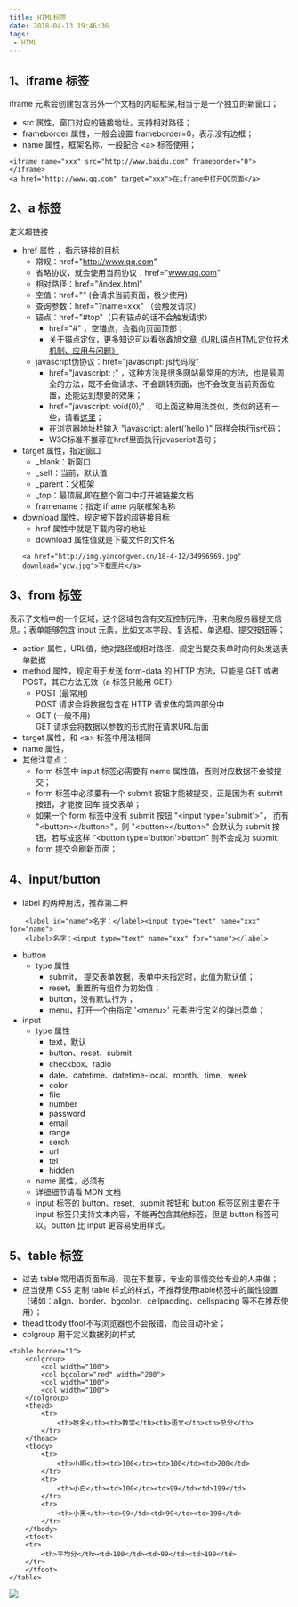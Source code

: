 ```yaml
---
title: HTML标签
date: 2018-04-13 19:46:36
tags: 
 - HTML
---
```


## 1、iframe 标签
iframe 元素会创建包含另外一个文档的内联框架,相当于是一个独立的新窗口；
- src 属性，窗口对应的链接地址，支持相对路径；
- frameborder 属性，一般会设置 frameborder=0，表示没有边框；
- name 属性，框架名称，一般配合 \<a> 标签使用；
```
<iframe name="xxx" src="http://www.baidu.com" frameborder="0"></iframe>
<a href="http://www.qq.com" target="xxx">在iframe中打开QQ页面</a>
```

## 2、a 标签
定义超链接
- href 属性 ，指示链接的目标
    - 常规：href="http://www.qq.com"
    - 省略协议，就会使用当前协议：href="www.qq.com"
    - 相对路径：href="/index.html"
    - 空值：href="" (会请求当前页面，极少使用)
    - 查询参数：href="?name=xxx" （会触发请求）
    - 锚点：href="#top"（只有锚点的话不会触发请求）
        - href="#" ，空锚点，会指向页面顶部；
        - 关于锚点定位，更多知识可以看张鑫旭文章[《URL锚点HTML定位技术机制、应用与问题》](http://www.zhangxinxu.com/wordpress/2013/08/url-anchor-html-%E9%94%9A%E7%82%B9%E5%AE%9A%E4%BD%8D%E6%9C%BA%E5%88%B6-%E5%BA%94%E7%94%A8-%E9%97%AE%E9%A2%98/)
    - javascript伪协议：href="javascript: js代码段"
        - href="javascript: ;" ，这种方法是很多网站最常用的方法，也是最周全的方法，既不会做请求、不会跳转页面，也不会改变当前页面位置，还能达到想要的效果；
        - href="javascript: void(0);" ，和上面这种用法类似，类似的还有一些，请看[这里](https://segmentfault.com/q/1010000000339082)；
        - 在浏览器地址栏输入 "javascript: alert('hello')" 同样会执行js代码；
        - W3C标准不推荐在href里面执行javascript语句；
- target 属性，指定窗口
    - _blank：新窗口
    - _self：当前，默认值
    - _parent：父框架
    - _top：最顶层,即在整个窗口中打开被链接文档
    - framename：指定 iframe 内联框架名称
- download 属性，规定被下载的超链接目标
    - href 属性中就是下载内容的地址
    - download 属性值就是下载文件的文件名
    ```
    <a href="http://img.yancongwen.cn/18-4-12/34996969.jpg" download="ycw.jpg">下载图片</a>
    ```

## 3、from 标签
表示了文档中的一个区域，这个区域包含有交互控制元件，用来向服务器提交信息。；表单能够包含 input 元素，比如文本字段、复选框、单选框、提交按钮等；
- action 属性，URL值，绝对路径或相对路径，规定当提交表单时向何处发送表单数据
- method 属性，规定用于发送 form-data 的 HTTP 方法，只能是 GET 或者 POST，其它方法无效（a 标签只能用 GET）
    - POST (最常用)    
    POST 请求会将数据包含在 HTTP 请求体的第四部分中
    - GET (一般不用)    
    GET 请求会将数据以参数的形式附在请求URL后面
- target 属性，和 \<a> 标签中用法相同
- name 属性，
- 其他注意点：
    - form 标签中 input 标签必需要有 name 属性值，否则对应数据不会被提交；
    - form 标签中必须要有一个 submit 按钮才能被提交，正是因为有 submit 按钮，才能按 <kbd>回车</kbd> 提交表单；
    - 如果一个 form 标签中没有 submit 按钮 "\<input type='submit'>"， 而有 "\<button>\</button>"，则 "\<button>\</button>" 会默认为 submit 按钮，若写成这样 “\<button type='button'>button</button>” 则不会成为 submit;
    - form 提交会刷新页面；

## 4、input/button
- label 的两种用法，推荐第二种
```
    <label id="name">名字：</label><input type="text" name="xxx" for="name">
    <label>名字：<input type="text" name="xxx" for="name"></label>
```
- button
    - type 属性
        - submit， 提交表单数据，表单中未指定时，此值为默认值；
        - reset，重置所有组件为初始值；
        - button，没有默认行为；
        - menu，打开一个由指定 '\<menu>' 元素进行定义的弹出菜单；
- input
    - type 属性
        - text，默认
        - button、reset、submit
        - checkbox、radio
        - date、datetime、datetime-local、month、time、week
        - color
        - file
        - number
        - password
        - email
        - range
        - serch
        - url
        - tel
        - hidden
    - name 属性，必须有
    - 详细细节请看 MDN 文档
    - input 标签的 button、reset、submit 按钮和 button 标签区别主要在于 input 标签只支持文本内容，不能再包含其他标签，但是 button 标签可以。button 比 input 更容易使用样式。

## 5、table 标签
- 过去 table 常用语页面布局，现在不推荐，专业的事情交给专业的人来做；
- 应当使用 CSS 定制 table 样式的样式，不推荐使用table标签中的属性设置（诸如：align、border、bgcolor、cellpadding、cellspacing 等不在推荐使用）；
- thead tbody tfoot不写浏览器也不会报错，而会自动补全；
- colgroup 用于定义数据列的样式
```
<table border="1">
    <colgroup>
        <col width="100">
        <col bgcolor="red" width="200">
        <col width="100">
        <col width="100">
    </colgroup>
    <thead>
        <tr>
            <th>姓名</th><th>数学</th><th>语文</th><th>总分</th>
        </tr>
    </thead>
    <tbody>
        <tr>
            <th>小明</th><td>100</td><td>100</td><td>200</td>
        </tr>
        <tr>
            <th>小白</th><td>100</td><td>99</td><td>199</td>
        </tr>
        <tr>
            <th>小黑</th><td>99</td><td>99</td><td>198</td>
        </tr>
    </tbody>
    <tfoot>
    <tr>
        <th>平均分</th><td>100</td><td>99</td><td>199</td>
    </tr>
    </tfoot>
</table>
```
![](http://img.yancongwen.cn/18-4-14/87365473.jpg)